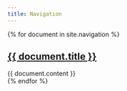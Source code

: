```yaml
---
title: Navigation
---
```



{% for document in site.navigation %}
<article>
<h1>
<a href="{{ document.url | prepend: site.baseurl | prepend: site.url }}">{{ document.title }}</a>
</h1>
    <div id="{{ document.title }}" class="test">
        {{ document.content }}
    </div>
</article>
{% endfor %}